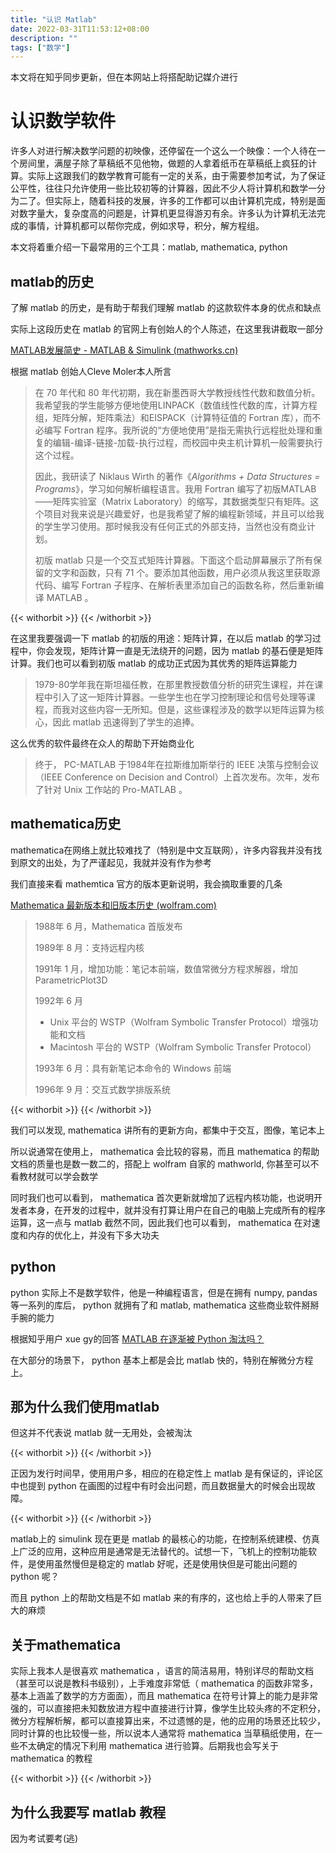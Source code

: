 ```yaml
---
title: "认识 Matlab"
date: 2022-03-31T11:53:12+08:00
description: ""
tags: ["数学"]
---
```


本文将在知乎同步更新，但在本网站上将搭配助记媒介进行

# 认识数学软件

许多人对进行解决数学问题的初映像，还停留在一个这么一个映像：一个人待在一个房间里，满屋子除了草稿纸不见他物，做题的人拿着纸币在草稿纸上疯狂的计算。实际上这跟我们的数学教育可能有一定的关系，由于需要参加考试，为了保证公平性，往往只允许使用一些比较初等的计算器，因此不少人将计算机和数学一分为二了。但实际上，随着科技的发展，许多的工作都可以由计算机完成，特别是面对数字量大，复杂度高的问题是，计算机更显得游刃有余。许多认为计算机无法完成的事情，计算机都可以帮你完成，例如求导，积分，解方程组。

本文将着重介绍一下最常用的三个工具：matlab, mathematica, python

## matlab的历史

了解 matlab 的历史，是有助于帮我们理解 matlab 的这款软件本身的优点和缺点

实际上这段历史在 matlab 的官网上有创始人的个人陈述，在这里我讲截取一部分

[MATLAB发展简史 - MATLAB & Simulink (mathworks.cn)](https://ww2.mathworks.cn/company/newsletters/articles/a-brief-history-of-matlab.html)

根据 matlab 创始人Cleve Moler本人所言

> 在 70 年代和 80 年代初期，我在新墨西哥大学教授线性代数和数值分析。我希望我的学生能够方便地使用LINPACK（数值线性代数的库，计算方程组，矩阵分解，矩阵乘法）和EISPACK（计算特征值的 Fortran 库），而不必编写 Fortran 程序。我所说的“方便地使用”是指无需执行远程批处理和重复的编辑-编译-链接-加载-执行过程，而校园中央主机计算机一般需要执行这个过程。
>
> 因此，我研读了 Niklaus Wirth 的著作《*Algorithms + Data Structures = Programs*》，学习如何解析编程语言。我用 Fortran 编写了初版MATLAB——矩阵实验室（Matrix Laboratory）的缩写，其数据类型只有矩阵。这个项目对我来说是兴趣爱好，也是我希望了解的编程新领域，并且可以给我的学生学习使用。那时候我没有任何正式的外部支持，当然也没有商业计划。
>
> 初版 matlab 只是一个交互式矩阵计算器。下面这个启动屏幕展示了所有保留的文字和函数，只有 71 个。要添加其他函数，用户必须从我这里获取源代码、编写 Fortran 子程序、在解析表里添加自己的函数名称，然后重新编译 MATLAB 。


{{< withorbit >}}
    <orbit-prompt
            question="初版的 matlab 主要解决什么数学问题"
            answer="矩阵的计算"
    ></orbit-prompt>
     <orbit-prompt
            question="编写 matlab 的初衷是辅助学生使用什么程序"
            answer="线性代数相关的 Fortran 库(回答 LINPACK, EISPACK 也可)"
    ></orbit-prompt>
    <orbit-prompt
            question="matlab 辅助学生使用一些线性函数相关的 Fortran 库，其「辅助」指的是什么"
            answer="省去远程批处理和编译等工作"
    ></orbit-prompt>
    <orbit-prompt
            question="matlab 的全称是什么？"
            answer="matrix laboratory"
    ></orbit-prompt>
     <orbit-prompt
            question="初版 matlab 的可拓展性不好，需要用户获取源代码，编写子程序，并重新编译 matlab"
            answer=""
    ></orbit-prompt>
{{< /withorbit >}}

在这里我要强调一下 matlab 的初版的用途：矩阵计算，在以后 matlab 的学习过程中，你会发现，矩阵计算一直是无法绕开的问题，因为 matlab 的基石便是矩阵计算。我们也可以看到初版 matlab 的成功正式因为其优秀的矩阵运算能力

> 1979-80学年我在斯坦福任教，在那里教授数值分析的研究生课程，并在课程中引入了这一矩阵计算器。一些学生也在学习控制理论和信号处理等课程，而我对这些内容一无所知。但是，这些课程涉及的数学以矩阵运算为核心，因此 matlab 迅速得到了学生的追捧。

这么优秀的软件最终在众人的帮助下开始商业化

> 终于， PC-MATLAB 于1984年在拉斯维加斯举行的 IEEE 决策与控制会议（IEEE Conference on Decision and Control）上首次发布。次年，发布了针对 Unix 工作站的 Pro-MATLAB 。



## mathematica历史

mathematica在网络上就比较难找了（特别是中文互联网），许多内容我并没有找到原文的出处，为了严谨起见，我就并没有作为参考

我们直接来看 mathemtica 官方的版本更新说明，我会摘取重要的几条

[Mathematica 最新版本和旧版本历史 (wolfram.com)](https://www.wolfram.com/mathematica/quick-revision-history.html)

> 1988年 6 月，Mathematica 首版发布
>
> 1989年 8 月：支持远程内核
>
> 1991年 1 月，增加功能：笔记本前端，数值常微分方程求解器，增加 ParametricPlot3D
>
> 1992年 6 月
>
> - Unix 平台的 WSTP（Wolfram Symbolic Transfer Protocol）增强功能和文档
> - Macintosh 平台的 WSTP（Wolfram Symbolic Transfer Protocol）
>
> 1993年 6 月：具有新笔记本命令的 Windows 前端
>
> 1996年 9 月：交互式数学排版系统

{{< withorbit >}}
    <orbit-prompt
            question="初版 mathematica 发布时间"
            answer="1988年(80年代末)"
    ></orbit-prompt>
    <orbit-prompt
            question="mathematica 更新较多的内容是"
            answer="笔记本"
    ></orbit-prompt>
    <orbit-prompt
            question="1989 年 8 月发布的新功能（第一次更新中增加的功能）"
            answer="远程内核"
    ></orbit-prompt>
{{< /withorbit >}}

我们可以发现, mathematica 讲所有的更新方向，都集中于交互，图像，笔记本上

所以说通常在使用上， mathematica 会比较的容易，而且 mathematica 的帮助文档的质量也是数一数二的，搭配上 wolfram 自家的 mathworld, 你甚至可以不看教材就可以学会数学

同时我们也可以看到， mathematica 首次更新就增加了远程内核功能，也说明开发者本身，在开发的过程中，就并没有打算让用户在自己的电脑上完成所有的程序运算，这一点与 matlab 截然不同，因此我们也可以看到， mathematica 在对速度和内存的优化上，并没有下多大功夫

## python

python 实际上不是数学软件，他是一种编程语言，但是在拥有 numpy, pandas 等一系列的库后， python 就拥有了和 matlab, mathematica 这些商业软件掰掰手腕的能力 

根据知乎用户 xue gy的回答  [MATLAB 在逐渐被 Python 淘汰吗？](https://www.zhihu.com/question/367881424/answer/2415598493)

在大部分的场景下， python 基本上都是会比 matlab 快的，特别在解微分方程上。

## 那为什么我们使用matlab

但这并不代表说 matlab 就一无用处，会被淘汰


{{< withorbit >}}
    <orbit-prompt
            question="PC-matlab 的发行时间"
            answer="上世纪 80 年年代(1984)"
    ></orbit-prompt>
{{< /withorbit >}}

正因为发行时间早，使用用户多，相应的在稳定性上 matlab 是有保证的，评论区中也提到 python 在画图的过程中有时会出问题，而且数据量大的时候会出现故障。

{{< withorbit >}}
    <orbit-prompt
            question="matlab 比 python 好在哪里"
            answer="稳定性上"
    ></orbit-prompt>
{{< /withorbit >}}

matlab上的 simulink 现在更是 matlab 的最核心的功能，在控制系统建模、仿真上广泛的应用，这种应用是通常是无法替代的。试想一下，飞机上的控制功能软件，是使用虽然慢但是稳定的 matlab 好呢，还是使用快但是可能出问题的 python 呢？

而且 python 上的帮助文档是不如 matlab 来的有序的，这也给上手的人带来了巨大的麻烦

## 关于mathematica

实际上我本人是很喜欢 mathematica ，语言的简洁易用，特别详尽的帮助文档（甚至可以说是教科书级别），上手难度非常低（ mathematica 的函数非常多，基本上涵盖了数学的方方面面），而且 mathematica 在符号计算上的能力是非常强的，可以直接把未知数放进方程中直接进行计算，像学生比较头疼的不定积分，微分方程解析解，都可以直接算出来，不过遗憾的是，他的应用的场景还比较少，同时计算的也比较慢一些，所以说本人通常将 mathematica 当草稿纸使用，在一些不太确定的情况下利用 mathematica 进行验算。后期我也会写关于 mathematica 的教程

{{< withorbit >}}
    <orbit-prompt
            question="mathematica什么计算上的能力很强"
            answer="符号计算"
    ></orbit-prompt>
{{< /withorbit >}}

## 为什么我要写 matlab 教程

因为考试要考(逃)


